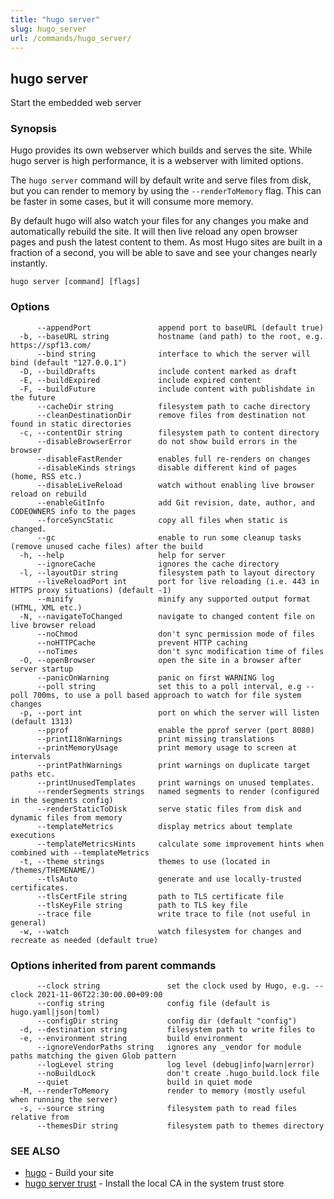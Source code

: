 ```yaml
---
title: "hugo server"
slug: hugo_server
url: /commands/hugo_server/
---
```

## hugo server

Start the embedded web server

### Synopsis

Hugo provides its own webserver which builds and serves the site.
While hugo server is high performance, it is a webserver with limited options.

The `hugo server` command will by default write and serve files from disk, but
you can render to memory by using the `--renderToMemory` flag. This can be
faster in some cases, but it will consume more memory.

By default hugo will also watch your files for any changes you make and
automatically rebuild the site. It will then live reload any open browser pages
and push the latest content to them. As most Hugo sites are built in a fraction
of a second, you will be able to save and see your changes nearly instantly.

```
hugo server [command] [flags]
```

### Options

```
      --appendPort               append port to baseURL (default true)
  -b, --baseURL string           hostname (and path) to the root, e.g. https://spf13.com/
      --bind string              interface to which the server will bind (default "127.0.0.1")
  -D, --buildDrafts              include content marked as draft
  -E, --buildExpired             include expired content
  -F, --buildFuture              include content with publishdate in the future
      --cacheDir string          filesystem path to cache directory
      --cleanDestinationDir      remove files from destination not found in static directories
  -c, --contentDir string        filesystem path to content directory
      --disableBrowserError      do not show build errors in the browser
      --disableFastRender        enables full re-renders on changes
      --disableKinds strings     disable different kind of pages (home, RSS etc.)
      --disableLiveReload        watch without enabling live browser reload on rebuild
      --enableGitInfo            add Git revision, date, author, and CODEOWNERS info to the pages
      --forceSyncStatic          copy all files when static is changed.
      --gc                       enable to run some cleanup tasks (remove unused cache files) after the build
  -h, --help                     help for server
      --ignoreCache              ignores the cache directory
  -l, --layoutDir string         filesystem path to layout directory
      --liveReloadPort int       port for live reloading (i.e. 443 in HTTPS proxy situations) (default -1)
      --minify                   minify any supported output format (HTML, XML etc.)
  -N, --navigateToChanged        navigate to changed content file on live browser reload
      --noChmod                  don't sync permission mode of files
      --noHTTPCache              prevent HTTP caching
      --noTimes                  don't sync modification time of files
  -O, --openBrowser              open the site in a browser after server startup
      --panicOnWarning           panic on first WARNING log
      --poll string              set this to a poll interval, e.g --poll 700ms, to use a poll based approach to watch for file system changes
  -p, --port int                 port on which the server will listen (default 1313)
      --pprof                    enable the pprof server (port 8080)
      --printI18nWarnings        print missing translations
      --printMemoryUsage         print memory usage to screen at intervals
      --printPathWarnings        print warnings on duplicate target paths etc.
      --printUnusedTemplates     print warnings on unused templates.
      --renderSegments strings   named segments to render (configured in the segments config)
      --renderStaticToDisk       serve static files from disk and dynamic files from memory
      --templateMetrics          display metrics about template executions
      --templateMetricsHints     calculate some improvement hints when combined with --templateMetrics
  -t, --theme strings            themes to use (located in /themes/THEMENAME/)
      --tlsAuto                  generate and use locally-trusted certificates.
      --tlsCertFile string       path to TLS certificate file
      --tlsKeyFile string        path to TLS key file
      --trace file               write trace to file (not useful in general)
  -w, --watch                    watch filesystem for changes and recreate as needed (default true)
```

### Options inherited from parent commands

```
      --clock string               set the clock used by Hugo, e.g. --clock 2021-11-06T22:30:00.00+09:00
      --config string              config file (default is hugo.yaml|json|toml)
      --configDir string           config dir (default "config")
  -d, --destination string         filesystem path to write files to
  -e, --environment string         build environment
      --ignoreVendorPaths string   ignores any _vendor for module paths matching the given Glob pattern
      --logLevel string            log level (debug|info|warn|error)
      --noBuildLock                don't create .hugo_build.lock file
      --quiet                      build in quiet mode
  -M, --renderToMemory             render to memory (mostly useful when running the server)
  -s, --source string              filesystem path to read files relative from
      --themesDir string           filesystem path to themes directory
```

### SEE ALSO

* [hugo](/commands/hugo/)	 - Build your site
* [hugo server trust](/commands/hugo_server_trust/)	 - Install the local CA in the system trust store

